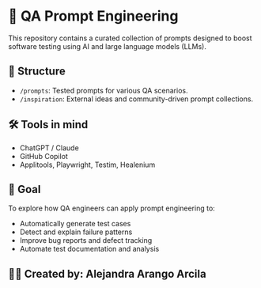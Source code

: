 # 🧠 QA Prompt Engineering

This repository contains a curated collection of prompts designed to boost software testing using AI and large language models (LLMs).

## 📁 Structure

- `/prompts`: Tested prompts for various QA scenarios.
- `/inspiration`: External ideas and community-driven prompt collections.

## 🛠️ Tools in mind

- ChatGPT / Claude
- GitHub Copilot
- Applitools, Playwright, Testim, Healenium

## 🎯 Goal

To explore how QA engineers can apply prompt engineering to:
- Automatically generate test cases
- Detect and explain failure patterns
- Improve bug reports and defect tracking
- Automate test documentation and analysis

## 👩‍💻 Created by: Alejandra Arango Arcila
